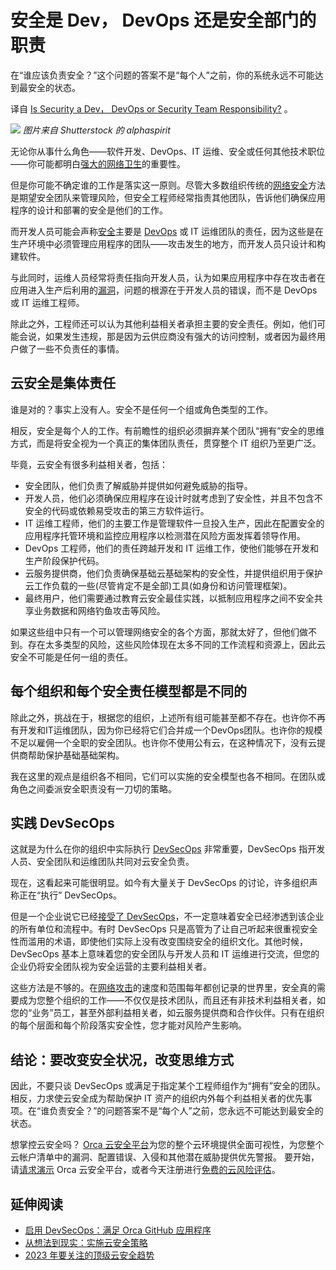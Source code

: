 # 安全是 Dev， DevOps 还是安全部门的职责

在“谁应该负责安全？”这个问题的答案不是“每个人”之前，你的系统永远不可能达到最安全的状态。

译自 [Is Security a Dev， DevOps or Security Team Responsibility?](https://thenewstack.io/is-security-a-dev-devops-or-security-team-responsibility/) 。

![](https://cdn.thenewstack.io/media/2023/09/be001be8-teamwork-1024x603.jpg)
*图片来自 Shutterstock 的 alphaspirit*

无论你从事什么角色——软件开发、DevOps、IT 运维、安全或任何其他技术职位——你可能都明白[强大的网络卫生](https://orca.security/resources/blog/making-modern-cloud-security-a-reality/)的重要性。

但是你可能不确定谁的工作是落实这一原则。尽管大多数组织传统的[网络安全](https://roadmap.sh/cyber-security)方法是期望安全团队来管理风险，但安全工程师经常指责其他团队，告诉他们确保应用程序的设计和部署的安全是他们的工作。

而开发人员可能会声称[安全](https://thenewstack.io/security/)主要是 [DevOps](https://orca.security/resources/blog/devops-security/) 或 IT 运维团队的责任，因为这些是在生产环境中必须管理应用程序的团队——攻击发生的地方，而开发人员只设计和构建软件。

与此同时，运维人员经常将责任指向开发人员，认为如果应用程序中存在攻击者在应用进入生产后利用的[漏洞](https://orca.security/resources/blog/two-critical-cloud-vulnerabilities/)，问题的根源在于开发人员的错误，而不是 DevOps 或 IT 运维工程师。

除此之外，工程师还可以认为其他利益相关者承担主要的安全责任。例如，他们可能会说，如果发生违规，那是因为云供应商没有强大的访问控制，或者因为最终用户做了一些不负责任的事情。

## 云安全是集体责任

谁是对的？事实上没有人。安全不是任何一个组或角色类型的工作。

相反，安全是每个人的工作。有前瞻性的组织必须摒弃某个团队“拥有”安全的思维方式，而是将安全视为一个真正的集体团队责任，贯穿整个 IT 组织乃至更广泛。

毕竟，云安全有很多利益相关者，包括：

- 安全团队，他们负责了解威胁并提供如何避免威胁的指导。
- 开发人员，他们必须确保应用程序在设计时就考虑到了安全性，并且不包含不安全的代码或依赖易受攻击的第三方软件运行。
- IT 运维工程师，他们的主要工作是管理软件一旦投入生产，因此在配置安全的应用程序托管环境和监控应用程序以检测潜在风险方面发挥着领导作用。
- DevOps 工程师，他们的责任跨越开发和 IT 运维工作，使他们能够在开发和生产阶段保护代码。
- 云服务提供商，他们负责确保基础云基础架构的安全性，并提供组织用于保护云工作负载的一些(尽管肯定不是全部)工具(如身份和访问管理框架)。
- 最终用户，他们需要通过教育云安全最佳实践，以抵制应用程序之间不安全共享业务数据和网络钓鱼攻击等风险。

如果这些组中只有一个可以管理网络安全的各个方面，那就太好了，但他们做不到。存在太多类型的风险，这些风险体现在太多不同的工作流程和资源上，因此云安全不可能是任何一组的责任。

## 每个组织和每个安全责任模型都是不同的

除此之外，挑战在于，根据您的组织，上述所有组可能甚至都不存在。也许你不再有开发和IT运维团队，因为你已经将它们合并成一个DevOps团队。也许你的规模不足以雇佣一个全职的安全团队。也许你不使用公有云，在这种情况下，没有云提供商帮助保护基础基础架构。

我在这里的观点是组织各不相同，它们可以实施的安全模型也各不相同。在团队或角色之间委派安全职责没有一刀切的策略。

## 实践 DevSecOps

这就是为什么在你的组织中实际执行 [DevSecOps](https://orca.security/resources/blog/devops-security/) 非常重要，DevSecOps 指开发人员、安全团队和运维团队共同对云安全负责。

现在，这看起来可能很明显。如今有大量关于 DevSecOps 的讨论，许多组织声称正在“执行” DevSecOps。

但是一个企业说它已经[接受了 DevSecOps](https://orca.security/resources/blog/3-essential-tips-for-adopting-devsecops/)，不一定意味着安全已经渗透到该企业的所有单位和流程中。有时 DevSecOps 只是高管为了让自己听起来很重视安全性而滥用的术语，即使他们实际上没有改变围绕安全的组织文化。其他时候， DevSecOps 基本上意味着您的安全团队与开发人员和 IT 运维进行交流，但您的企业仍将安全团队视为安全运营的主要利益相关者。

这些方法是不够的。在[网络攻击](https://orca.security/resources/blog/top-5-cloud-security-threats-2023/)的速度和范围每年都创记录的世界里，安全真的需要成为您整个组织的工作——不仅仅是技术团队，而且还有非技术利益相关者，如您的“业务”员工，甚至外部利益相关者，如云服务提供商和合作伙伴。只有在组织的每个层面和每个阶段落实安全性，您才能对风险产生影响。

## 结论：要改变安全状况，改变思维方式

因此，不要只谈 DevSecOps 或满足于指定某个工程师组作为“拥有”安全的团队。相反，力求使云安全成为帮助保护 IT 资产的组织内外每个利益相关者的优先事项。在“谁负责安全？”的问题答案不是“每个人”之前，您永远不可能达到最安全的状态。

想掌控云安全吗？ [Orca 云安全平台](https://orca.security/platform/)为您的整个云环境提供全面可视性，为您整个云帐户清单中的漏洞、配置错误、入侵和其他潜在威胁提供优先警报。 要开始，请[请求演示](https://orca.security/demo/) Orca 云安全平台，或者今天注册进行[免费的云风险评估](https://orca.security/lp/cloud-security-risk-assessment/)。

## 延伸阅读

- [启用 DevSecOps：满足 Orca GitHub 应用程序](https://orca.security/resources/blog/orca-github-app-enabling-devsecops/)
- [从想法到现实：实施云安全策略](https://orca.security/resources/blog/implementing-your-cloud-security-strategy/)
- [2023 年要关注的顶级云安全趋势](https://orca.security/resources/blog/top-cloud-security-trends-2023/)
